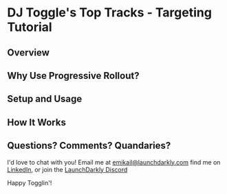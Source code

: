 # DJ Toggle's Top Tracks - Targeting Tutorial



## Overview


## Why Use Progressive Rollout?


## Setup and Usage


## How It Works


## Questions? Comments? Quandaries? 
I'd love to chat with you!  Email me at [emikail@launchdarkly.com](mailto:emikail@launchdarkly.com) find me on [LinkedIn](https://www.linkedin.com/in/emikail/), or join the [LaunchDarkly Discord](https://discord.gg/CXSbsZZ6)

Happy Togglin'!